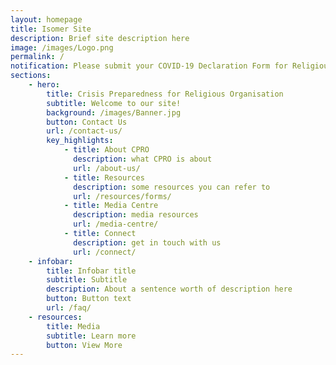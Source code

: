 ```yaml
---
layout: homepage
title: Isomer Site
description: Brief site description here
image: /images/Logo.png
permalink: /
notification: Please submit your COVID-19 Declaration Form for Religious Organisations before applying for a Time-Limited Exemption at Covid.gobusiness.gov.sg
sections:
    - hero:
        title: Crisis Preparedness for Religious Organisation
        subtitle: Welcome to our site!
        background: /images/Banner.jpg
        button: Contact Us
        url: /contact-us/
        key_highlights:
            - title: About CPRO
              description: what CPRO is about
              url: /about-us/
            - title: Resources
              description: some resources you can refer to
              url: /resources/forms/
            - title: Media Centre
              description: media resources
              url: /media-centre/
            - title: Connect
              description: get in touch with us
              url: /connect/
    - infobar:
        title: Infobar title
        subtitle: Subtitle
        description: About a sentence worth of description here
        button: Button text
        url: /faq/
    - resources:
        title: Media
        subtitle: Learn more
        button: View More
---
```

